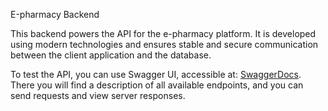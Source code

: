 Е-pharmacy Backend

This backend powers the API for the e-pharmacy platform. It is developed using modern technologies and ensures stable and secure communication between the client application and the database.

To test the API, you can use Swagger UI, accessible at: [SwaggerDocs](https://e-pharmacy-client-be.onrender.com/api-docs). There you will find a description of all available endpoints, and you can send requests and view server responses.
